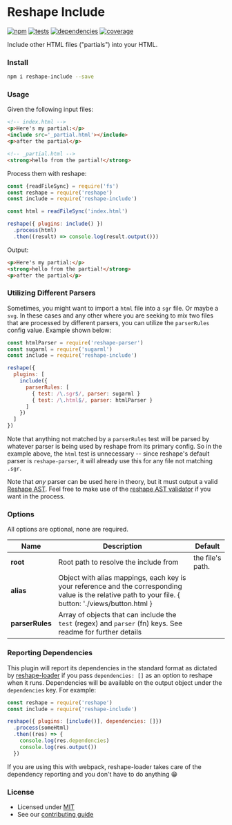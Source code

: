 # Reshape Include

[![npm](https://img.shields.io/npm/v/reshape-include.svg?style=flat-square)](https://npmjs.com/package/reshape-include)
[![tests](https://img.shields.io/travis/reshape/include.svg?style=flat-square)](https://travis-ci.org/reshape/include?branch=master)
[![dependencies](https://img.shields.io/david/reshape/include.svg?style=flat-square)](https://david-dm.org/reshape/include)
[![coverage](https://img.shields.io/coveralls/reshape/include.svg?style=flat-square)](https://coveralls.io/r/reshape/include?branch=master)

Include other HTML files ("partials") into your HTML.

### Install

```sh
npm i reshape-include --save
```

### Usage

Given the following input files:

```html
<!-- index.html -->
<p>Here's my partial:</p>
<include src='_partial.html'></include>
<p>after the partial</p>
```

```html
<!-- _partial.html -->
<strong>hello from the partial!</strong>
```

Process them with reshape:

```js
const {readFileSync} = require('fs')
const reshape = require('reshape')
const include = require('reshape-include')

const html = readFileSync('index.html')

reshape({ plugins: include() })
  .process(html)
  .then((result) => console.log(result.output()))
```

Output:

```html
<p>Here's my partial:</p>
<strong>hello from the partial!</strong>
<p>after the partial</p>
```

### Utilizing Different Parsers

Sometimes, you might want to import a `html` file into a `sgr` file. Or maybe a `svg`. In these cases and any other where you are seeking to mix two files that are processed by different parsers, you can utilize the  `parserRules` config value. Example shown below:

```js
const htmlParser = require('reshape-parser')
const sugarml = require('sugarml')
const include = require('reshape-include')

reshape({
  plugins: [
    include({
      parserRules: [
        { test: /\.sgr$/, parser: sugarml }
        { test: /\.html$/, parser: htmlParser }
      ]
    })
  ]
})
```

Note that anything not matched by a `parserRules` test will be parsed by whatever parser is being used by reshape from its primary config. So in the example above, the `html` test is unnecessary -- since reshape's default parser is `reshape-parser`, it will already use this for any file not matching `.sgr`.

Note that *any* parser can be used here in theory, but it must output a valid [Reshape AST](https://github.com/reshape/reshape#reshape-ast). Feel free to make use of the [reshape AST validator](https://github.com/reshape/plugin-util#validatetreetree) if you want in the process.

### Options

All options are optional, none are required.

| Name | Description | Default |
| ---- | ----------- | ------- |
| **root** | Root path to resolve the include from | the file's path. |
| **alias**| Object with alias mappings, each key is your reference and the corresponding value is the relative path to your file. { button: './views/button.html } | |
| **parserRules**| Array of objects that can include the `test` (regex) and `parser` (fn) keys. See readme for further details | |

### Reporting Dependencies

This plugin will report its dependencies in the standard format as dictated by [reshape-loader](https://github.com/reshape/loader) if you pass `dependencies: []` as an option to reshape when it runs. Dependencies will be available on the output object under the `dependencies` key. For example:

```js
const reshape = require('reshape')
const include = require('reshape-include')

reshape({ plugins: [include()], dependencies: []})
  .process(someHtml)
  .then((res) => {
    console.log(res.dependencies)
    console.log(res.output())
  })
```

If you are using this with webpack, reshape-loader takes care of the dependency reporting and you don't have to do anything 😁

### License

- Licensed under [MIT](LICENSE.md)
- See our [contributing guide](contributing.md)
